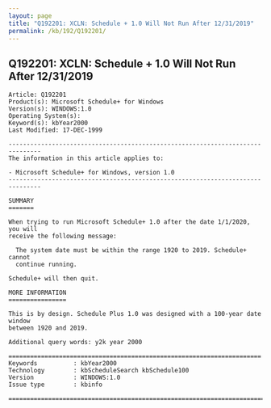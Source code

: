 ```yaml
---
layout: page
title: "Q192201: XCLN: Schedule + 1.0 Will Not Run After 12/31/2019"
permalink: /kb/192/Q192201/
---
```


## Q192201: XCLN: Schedule + 1.0 Will Not Run After 12/31/2019

	Article: Q192201
	Product(s): Microsoft Schedule+ for Windows
	Version(s): WINDOWS:1.0
	Operating System(s): 
	Keyword(s): kbYear2000
	Last Modified: 17-DEC-1999
	
	-------------------------------------------------------------------------------
	The information in this article applies to:
	
	- Microsoft Schedule+ for Windows, version 1.0 
	-------------------------------------------------------------------------------
	
	SUMMARY
	=======
	
	When trying to run Microsoft Schedule+ 1.0 after the date 1/1/2020, you will
	receive the following message:
	
	  The system date must be within the range 1920 to 2019. Schedule+ cannot
	  continue running.
	
	Schedule+ will then quit.
	
	MORE INFORMATION
	================
	
	This is by design. Schedule Plus 1.0 was designed with a 100-year date window
	between 1920 and 2019.
	
	Additional query words: y2k year 2000
	
	======================================================================
	Keywords          : kbYear2000 
	Technology        : kbScheduleSearch kbSchedule100
	Version           : WINDOWS:1.0
	Issue type        : kbinfo
	
	=============================================================================
	
